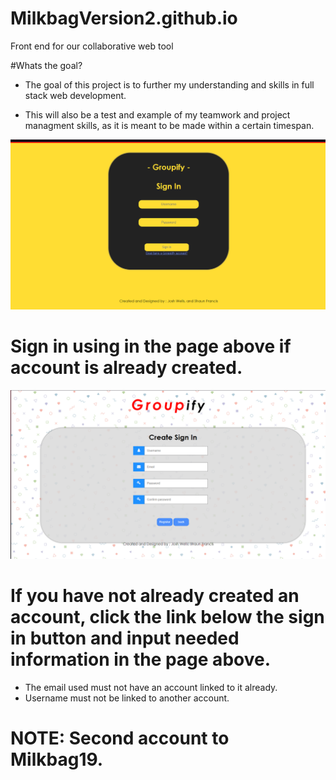 # MilkbagVersion2.github.io
Front end for our collaborative web tool

#Whats the goal?
- The goal of this project is to further my understanding and skills in full stack web development.

- This will also be a test and example of my teamwork and project managment skills, as it is meant to be made within a certain timespan.  

![Image description](signin.PNG)

# Sign in using in the page above if account is already created.

![Image description](signup.PNG)
# If you have not already created an account, click the link below the sign in button and input needed information in the page above.
- The email used must not have an account linked to it already. 
- Username must not be linked to another account. 


# NOTE: Second account to Milkbag19. 

